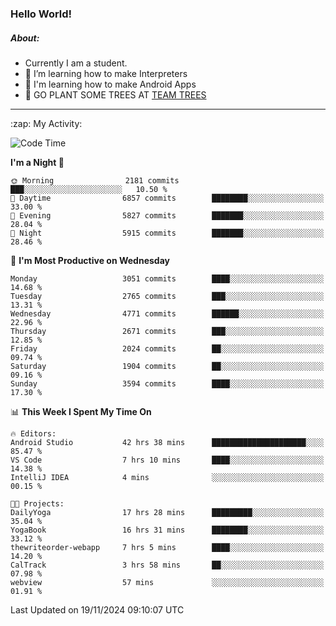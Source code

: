 ### Hello World!

##### About:
- Currently I am a student.
- 🌱 I’m learning how to make Interpreters
- 🌱 I'm learning how to make Android Apps
- 🌱 GO PLANT SOME TREES AT [TEAM TREES](https://teamtrees.org/)

---
  <summary>:zap: My Activity:</summary>
  
<!--START_SECTION:waka-->
![Code Time](http://img.shields.io/badge/Code%20Time-1%2C622%20hrs%2029%20mins-blue)

**I'm a Night 🦉** 

```text
🌞 Morning                2181 commits        ███░░░░░░░░░░░░░░░░░░░░░░   10.50 % 
🌆 Daytime                6857 commits        ████████░░░░░░░░░░░░░░░░░   33.00 % 
🌃 Evening                5827 commits        ███████░░░░░░░░░░░░░░░░░░   28.04 % 
🌙 Night                  5915 commits        ███████░░░░░░░░░░░░░░░░░░   28.46 % 
```
📅 **I'm Most Productive on Wednesday** 

```text
Monday                   3051 commits        ████░░░░░░░░░░░░░░░░░░░░░   14.68 % 
Tuesday                  2765 commits        ███░░░░░░░░░░░░░░░░░░░░░░   13.31 % 
Wednesday                4771 commits        ██████░░░░░░░░░░░░░░░░░░░   22.96 % 
Thursday                 2671 commits        ███░░░░░░░░░░░░░░░░░░░░░░   12.85 % 
Friday                   2024 commits        ██░░░░░░░░░░░░░░░░░░░░░░░   09.74 % 
Saturday                 1904 commits        ██░░░░░░░░░░░░░░░░░░░░░░░   09.16 % 
Sunday                   3594 commits        ████░░░░░░░░░░░░░░░░░░░░░   17.30 % 
```


📊 **This Week I Spent My Time On** 

```text
🔥 Editors: 
Android Studio           42 hrs 38 mins      █████████████████████░░░░   85.47 % 
VS Code                  7 hrs 10 mins       ████░░░░░░░░░░░░░░░░░░░░░   14.38 % 
IntelliJ IDEA            4 mins              ░░░░░░░░░░░░░░░░░░░░░░░░░   00.15 % 

🐱‍💻 Projects: 
DailyYoga                17 hrs 28 mins      █████████░░░░░░░░░░░░░░░░   35.04 % 
YogaBook                 16 hrs 31 mins      ████████░░░░░░░░░░░░░░░░░   33.12 % 
thewriteorder-webapp     7 hrs 5 mins        ████░░░░░░░░░░░░░░░░░░░░░   14.20 % 
CalTrack                 3 hrs 58 mins       ██░░░░░░░░░░░░░░░░░░░░░░░   07.98 % 
webview                  57 mins             ░░░░░░░░░░░░░░░░░░░░░░░░░   01.91 % 
```


 Last Updated on 19/11/2024 09:10:07 UTC
<!--END_SECTION:waka-->
